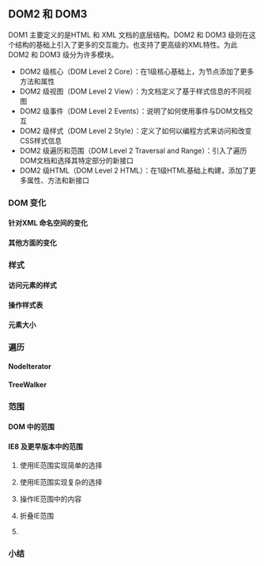 ## DOM2 和 DOM3

DOM1 主要定义的是HTML 和 XML 文档的底层结构。DOM2 和 DOM3 级则在这个结构的基础上引入了更多的交互能力。也支持了更高级的XML特性。为此DOM2 和 DOM3 级分为许多模块。

- DOM2 级核心（DOM Level 2 Core）：在1级核心基础上，为节点添加了更多方法和属性
- DOM2 级视图（DOM Level 2 View）：为文档定义了基于样式信息的不同视图
- DOM2 级事件（DOM Level 2 Events）：说明了如何使用事件与DOM文档交互
- DOM2 级样式（DOM Level 2 Style）：定义了如何以编程方式来访问和改变CSS样式信息
- DOM2 级遍历和范围（DOM Level 2 Traversal and Range）：引入了遍历DOM文档和选择其特定部分的新接口
- DOM2 级HTML（DOM Level 2 HTML）：在1级HTML基础上构建，添加了更多属性、方法和新接口

### DOM 变化

#### 针对XML 命名空间的变化

#### 其他方面的变化

### 样式

#### 访问元素的样式

#### 操作样式表

#### 元素大小

### 遍历

#### NodeIterator

#### TreeWalker

### 范围

#### DOM 中的范围

#### IE8 及更早版本中的范围

1. 使用IE范围实现简单的选择

2. 使用IE范围实现复杂的选择

3. 操作IE范围中的内容

4. 折叠IE范围

5.

### 小结